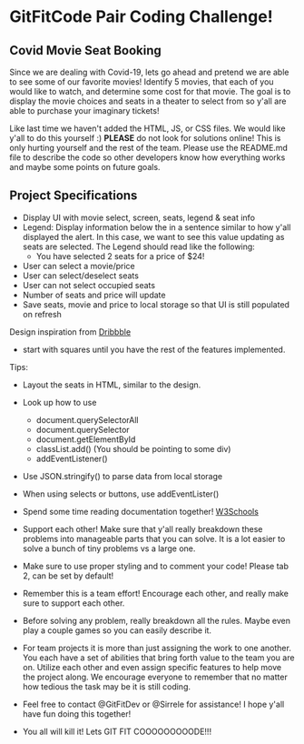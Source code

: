 # GitFitCode Pair Coding Challenge!

## Covid Movie Seat Booking

Since we are dealing with Covid-19, lets go ahead and pretend we are able to see some of our favorite movies! Identify 5 movies, that each of you would like to watch, and determine some cost for that movie. The goal is to display the movie choices and seats in a theater to select from so y'all are able to purchase your imaginary tickets!

Like last time we haven't added the HTML, JS, or CSS files. We would like y'all to do this yourself :)  **PLEASE** do not look for solutions online! This is only hurting yourself and the rest of the team. Please use the README.md file to describe the code so other developers know how everything works and maybe some points on future goals.

## Project Specifications

- Display UI with movie select, screen, seats, legend & seat info
- Legend: Display information below the in a sentence similar to how y'all displayed the alert. In this case, we want to see this value updating as seats are selected. The Legend should read like the following:
  * You have selected 2 seats for a price of $24!
- User can select a movie/price
- User can select/deselect seats
- User can not select occupied seats
- Number of seats and price will update
- Save seats, movie and price to local storage so that UI is still populated on refresh

Design inspiration from [Dribbble](https://dribbble.com/shots/3628370-Movie-Seat-Booking)

- start with squares until you have the rest of the features implemented.

Tips:

- Layout the seats in HTML, similar to the design.
- Look up how to use
  * document.querySelectorAll
  * document.querySelector
  * document.getElementById
  * classList.add() (You should be pointing to some div)
  * addEventListener()
- Use JSON.stringify() to parse data from local storage
- When using selects or buttons, use addEventLister()
- Spend some time reading documentation together! [W3Schools](https://www.w3schools.com/jsref/dom_obj_all.asp)
- Support each other! Make sure that y'all really breakdown these problems into manageable parts that you can solve. It is a lot easier to solve a bunch of tiny problems vs a large one.

- Make sure to use proper styling and to comment your code! Please tab 2, can be set by default!

- Remember this is a team effort! Encourage each other, and really make sure to support each other.

- Before solving any problem, really breakdown all the rules. Maybe even play a couple games so you can easily describe it.

- For team projects it is more than just assigning the work to one another. You each have a set of abilities that bring forth
value to the team you are on. Utilize each other and even assign specific features to help move the project along. We encourage everyone to remember that no matter how tedious the task may be it is still coding.

- Feel free to contact @GitFitDev or @Sirrele for assistance! I hope y'all have fun doing this together!

- You all will kill it! Lets GIT FIT COOOOOOOOODE!!!